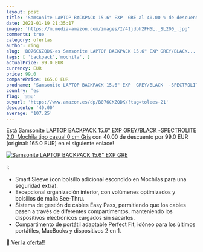 ```yaml
---
layout: post
title: 'Samsonite LAPTOP BACKPACK 15.6" EXP  GRE al 40.00 % de descuento'
date: 2021-01-19 21:35:17
image: 'https://m.media-amazon.com/images/I/41jdbh2FH5L._SL200_.jpg'
comments: true
category: ofertas
author: ring
slug: 'B076CKZQDK-es Samsonite LAPTOP BACKPACK 15.6" EXP GREY/BLACK...'
tags: [ 'backpack','mochila', ]
actualPrice: 99.0 EUR
currency: EUR
price: 99.0
comparePrice: 165.0 EUR
prodname: 'Samsonite LAPTOP BACKPACK 15.6" EXP  GREY/BLACK  -SPECTROLITE 2.0  Mochila tipo casual  0 cm  Gris'
country: 'es'
flag: '🇪🇸'
buyurl: 'https://www.amazon.es/dp/B076CKZQDK/?tag=tolees-21'
descuento: '40.00'
average: '107.25'
---
```


Está [Samsonite LAPTOP BACKPACK 15.6" EXP  GREY/BLACK  -SPECTROLITE 2.0  Mochila tipo casual  0 cm  Gris](https://www.amazon.es/dp/B076CKZQDK/?tag=tolees-21) con 40.00 de descuento por 99.0 EUR (original: 165.0 EUR) en el siguiente enlace!

[![Samsonite LAPTOP BACKPACK 15.6" EXP  GRE](https://m.media-amazon.com/images/I/41jdbh2FH5L._SL200_.jpg)](https://www.amazon.es/dp/B076CKZQDK/?tag=tolees-21)

ℹ️:

- Smart Sleeve (con bolsillo adicional escondido en Mochilas para una seguridad extra).
- Excepcional organización interior, con volúmenes optimizados y bolsillos de malla See-Thru.
- Sistema de gestión de cables Easy Pass, permitiendo que los cables pasen a través de diferentes compartimentos, manteniendo los dispositivos electrónicos cargados sin sacarlos.
- Compartimento de portátil adaptable Perfect Fit, idóneo para los últimos portátiles, MacBooks y dispositivos 2 en 1.

[🛒 Ver la oferta!!](https://www.amazon.es/dp/B076CKZQDK/?tag=tolees-21)
